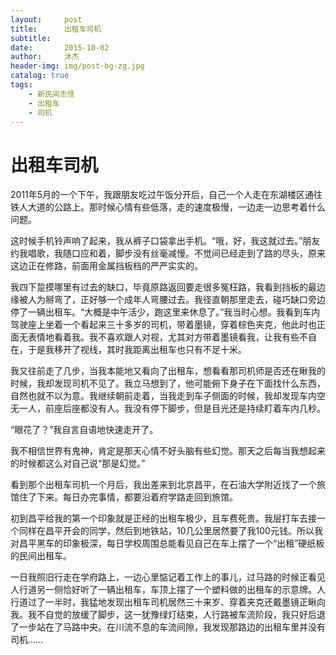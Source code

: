 ```yaml
---
layout:     post
title:      出租车司机
subtitle:
date:       2015-10-02
author:     沐杰
header-img: img/post-bg-zg.jpg
catalog: true
tags:
    - 新民间志怪
    - 出租车
    - 司机
---
```

# 出租车司机

2011年5月的一个下午，我跟朋友吃过午饭分开后，自己一个人走在东湖楼区通往铁人大道的公路上。那时候心情有些低落，走的速度极慢，一边走一边思考着什么问题。

这时候手机铃声响了起来，我从裤子口袋拿出手机。“哦，好，我这就过去。”朋友约我唱歌，我随口应和着，脚步没有丝毫减慢。不觉间已经走到了路的尽头，原来这边正在修路，前面用金属挡板档的严严实实的。

我四下踅摸哪里有过去的缺口，毕竟原路返回要走很多冤枉路，我看到挡板的最边缘被人为掰弯了，正好够一个成年人弯腰过去。我径直朝那里走去，碰巧缺口旁边停了一辆出租车。“大概是中午活少，跑这里来休息了。”我当时心想。我看到车内驾驶座上坐着一个看起来三十多岁的司机，带着墨镜，穿着棕色夹克，他此时也正面无表情地看着我。我不喜欢跟人对视，尤其对方带着墨镜看我，让我有些不自在，于是我移开了视线，其时我距离出租车也只有不足十米。

我又往前走了几步，当我本能地又看向了出租车，想看看那司机师是否还在瞅我的时候，我却发现司机不见了。我立马想到了，他可能俯下身子在下面找什么东西，自然也就不以为意。我继续朝前走着，当我走到车子侧面的时候，我却发现车内空无一人，前座后座都没有人。我没有停下脚步，但是目光还是持续盯着车内几秒。

“眼花了？”我自言自语地快速走开了。

我不相信世界有鬼神，肯定是那天心情不好头脑有些幻觉。那天之后每当我想起来的时候都这么对自己说“那是幻觉。”

看到那个出租车司机一个月后，我出差来到北京昌平，在石油大学附近找了一个旅馆住了下来。每日办完事情，都要沿着府学路走回到旅馆。

初到昌平给我的第一个印象就是正经的出租车极少，且车费死贵。我层打车去接一个同样在昌平开会的同学，然后到地铁站，10几公里居然要了我100元钱。所以我对昌平黑车的印象极深，每日学校周围总能看见自己在车上摆了一个“出租”硬纸板的民间出租车。

一日我照旧行走在学府路上，一边心里惦记着工作上的事儿，过马路的时候正看见人行道另一侧恰好听了一辆出租车，车顶上摆了一个塑料做的出租车的示意牌。人行道过了一半时，我猛地发现出租车司机居然三十来岁、穿着夹克还戴墨镜正瞅向我。我不自觉的放缓了脚步，这一犹豫绿灯结束，人行路被车流阶段，我只好后退了一步站在了马路中央。在川流不息的车流间隙，我发现那路边的出租车里并没有司机……
